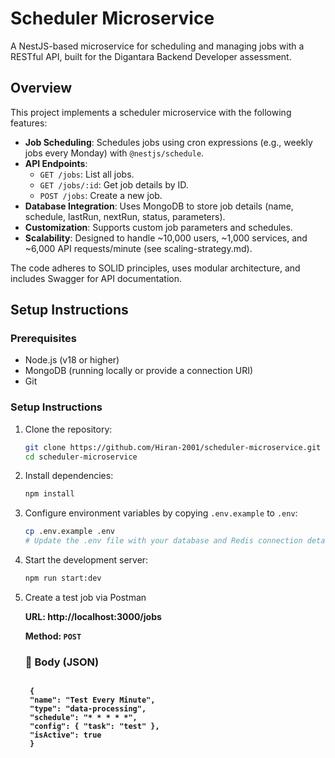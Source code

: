 # Scheduler Microservice

A NestJS-based microservice for scheduling and managing jobs with a RESTful API, built for the Digantara Backend Developer assessment.

## Overview
This project implements a scheduler microservice with the following features:
- **Job Scheduling**: Schedules jobs using cron expressions (e.g., weekly jobs every Monday) with `@nestjs/schedule`.
- **API Endpoints**:
  - `GET /jobs`: List all jobs.
  - `GET /jobs/:id`: Get job details by ID.
  - `POST /jobs`: Create a new job.
- **Database Integration**: Uses MongoDB to store job details (name, schedule, lastRun, nextRun, status, parameters).
- **Customization**: Supports custom job parameters and schedules.
- **Scalability**: Designed to handle ~10,000 users, ~1,000 services, and ~6,000 API requests/minute (see scaling-strategy.md).

The code adheres to SOLID principles, uses modular architecture, and includes Swagger for API documentation.

## Setup Instructions

### Prerequisites
- Node.js (v18 or higher)
- MongoDB (running locally or provide a connection URI)
- Git


### Setup Instructions

1. Clone the repository:
   ```bash
   git clone https://github.com/Hiran-2001/scheduler-microservice.git
   cd scheduler-microservice  
   ```

2. Install dependencies:
   ```bash
   npm install
   ```
3. Configure environment variables by copying `.env.example` to `.env`:
   ```bash
   cp .env.example .env
   # Update the .env file with your database and Redis connection details
   ```

4. Start the development server:
   ```bash
   npm run start:dev
   ```
5. Create a test job via Postman
   
   <p><strong>URL:<strong> http://localhost:3000/jobs</p>
   <p><strong>Method:</strong> <code>POST</code></p>
   <h3>🔹 Body (JSON)</h3>
   <pre><code>
    {
    "name": "Test Every Minute",
    "type": "data-processing", 
    "schedule": "* * * * *",
    "config": { "task": "test" },
    "isActive": true
    }
   </code></pre>